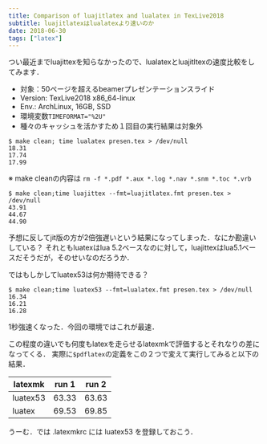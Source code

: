 ```yaml
---
title: Comparison of luajitlatex and lualatex in TexLive2018
subtitle: luajitlatexはlualatexより速いのか
date: 2018-06-30
tags: ["latex"]
---
```


つい最近までluajittexを知らなかったので、lualatexとluajitltexの速度比較をしてみます．

- 対象：50ページを超えるbeamerプレゼンテーションスライド
- Version: TexLive2018 x86_64-linux
- Env.: ArchLinux, 16GB, SSD
- 環境変数`TIMEFORMAT="%2U"`
- 種々のキャッシュを活かすため１回目の実行結果は対象外

```plain
$ make clean; time lualatex presen.tex > /dev/null
18.31
17.74
17.99
```

※ make cleanの内容は `rm -f *.pdf *.aux *.log *.nav *.snm *.toc *.vrb`

```plain
$ make clean;time luajittex --fmt=luajitlatex.fmt presen.tex > /dev/null
43.91
44.67
44.90
```

予想に反してjit版の方が2倍強遅いという結果になってしまった．なにか勘違いしている？
それともluatexはlua 5.2ベースなのに対して，luajittexはlua5.1ベースだそうだが，そのせいなのだろうか．

ではもしかしてluatex53は何か期待できる？

```plain
$ make clean;time luatex53 --fmt=lualatex.fmt presen.tex > /dev/null
16.34
16.21
16.28
```

1秒強速くなった．今回の環境ではこれが最速．

この程度の違いでも何度もlatexを走らせるlatexmkで評価するとそれなりの差になってくる．
実際に`$pdflatex`の定義をこの２つで変えて実行してみると以下の結果．

latexmk  | run 1 | run 2 
---------|-------|-------
luatex53 | 63.33 | 63.63 
luatex   | 69.53 | 69.85 

うーむ．では .latexmkrc には luatex53 を登録しておこう．
